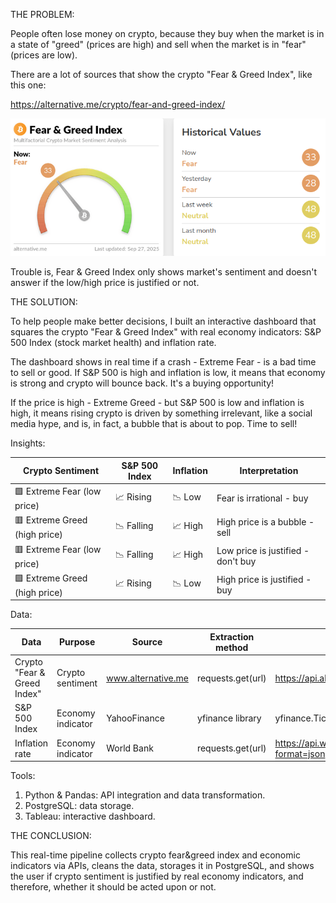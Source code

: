 THE PROBLEM:

People often lose money on crypto, because they buy when the market is in a state of "greed" (prices are high) and sell when the market is in "fear" (prices are low).

There are a lot of sources that show the crypto "Fear & Greed Index", like this one:

https://alternative.me/crypto/fear-and-greed-index/

![Crypto Fear & Greed Index](images/dashboard.png)

Trouble is, Fear & Greed Index only shows market's sentiment and doesn't answer if the low/high price is justified or not.


THE SOLUTION:

To help people make better decisions, I built an interactive dashboard that squares the crypto "Fear & Greed Index" with real economy indicators: S&P 500 Index (stock market health) and inflation rate.

The dashboard shows in real time if a crash - Extreme Fear - is a bad time to sell or good. If S&P 500 is high and inflation is low, it means that economy is strong and crypto will bounce back. It's a buying opportunity!

If the price is high - Extreme Greed - but S&P 500 is low and inflation is high, it means rising crypto is driven by something irrelevant, like a social media hype, and is, in fact, a bubble that is about to pop. Time to sell!

Insights:

|         Crypto Sentiment      | S&P 500 Index  | Inflation |             Interpretation          |
|-------------------------------|----------------|-----------|-------------------------------------|
| 🟩 Extreme Fear  (low price)  | 📈  Rising     | 📉  Low   | Fear is irrational      - buy       |
| 🟥 Extreme Greed (high price) | 📉  Falling    | 📈  High  | High price is a bubble  - sell      |
| 🟥 Extreme Fear  (low price)  | 📉  Falling    | 📈  High  | Low price is justified  - don't buy |
| 🟩 Extreme Greed (high price) | 📈  Rising     | 📉  Low   | High price is justified - buy       |


Data:

|         Data                  |       Purpose       |      Source        |     Extraction method                     | URL / code
|-------------------------------|---------------------|--------------------|-------------------------------------------|------|
| Crypto "Fear & Greed Index"   | Crypto sentiment    | www.alternative.me | requests.get(url)                         | https://api.alternative.me/fng/
| S&P 500 Index                 | Economy indicator   | YahooFinance       | yfinance library  | yfinance.Ticker("^GSPC")|
| Inflation rate                | Economy indicator   | World Bank         | requests.get(url)                         | https://api.worldbank.org/v2/country/US/indicator/FP.CPI.TOTL.ZG?format=json |


Tools:
1) Python & Pandas: API integration and data transformation.
2) PostgreSQL: data storage.
3) Tableau: interactive dashboard.


THE CONCLUSION:

This real-time pipeline collects crypto fear&greed index and economic indicators via APIs, cleans the data, storages it in PostgreSQL, and shows the user if crypto sentiment is justified by real economy indicators, and therefore, whether it should be acted upon or not.
